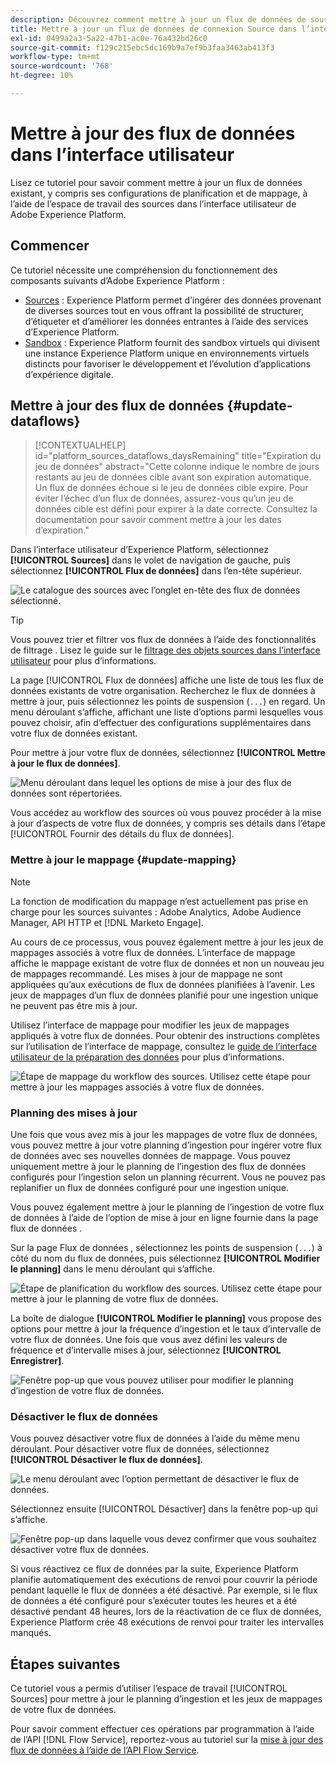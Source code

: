 ```yaml
---
description: Découvrez comment mettre à jour un flux de données de sources existant dans l’interface utilisateur d’Experience Platform.
title: Mettre à jour un flux de données de connexion Source dans l’interface utilisateur
exl-id: 0499a2a3-5a22-47b1-ac0e-76a432bd26c0
source-git-commit: f129c215ebc5dc169b9a7ef9b3faa3463ab413f3
workflow-type: tm+mt
source-wordcount: '768'
ht-degree: 10%

---
```


# Mettre à jour des flux de données dans l’interface utilisateur

Lisez ce tutoriel pour savoir comment mettre à jour un flux de données existant, y compris ses configurations de planification et de mappage, à l’aide de l’espace de travail des sources dans l’interface utilisateur de Adobe Experience Platform.

## Commencer

Ce tutoriel nécessite une compréhension du fonctionnement des composants suivants d’Adobe Experience Platform : 

* [Sources](../../home.md) : Experience Platform permet d’ingérer des données provenant de diverses sources tout en vous offrant la possibilité de structurer, d’étiqueter et d’améliorer les données entrantes à l’aide des services d’Experience Platform.
* [Sandbox](../../../sandboxes/home.md) : Experience Platform fournit des sandbox virtuels qui divisent une instance Experience Platform unique en environnements virtuels distincts pour favoriser le développement et l’évolution d’applications d’expérience digitale.

## Mettre à jour des flux de données {#update-dataflows}

>[!CONTEXTUALHELP]
>id="platform_sources_dataflows_daysRemaining"
>title="Expiration du jeu de données"
>abstract="Cette colonne indique le nombre de jours restants au jeu de données cible avant son expiration automatique.<br>Un flux de données échoue si le jeu de données cible expire. Pour éviter l’échec d’un flux de données, assurez-vous qu’un jeu de données cible est défini pour expirer à la date correcte. Consultez la documentation pour savoir comment mettre à jour les dates d’expiration."

Dans l’interface utilisateur d’Experience Platform, sélectionnez **[!UICONTROL Sources]** dans le volet de navigation de gauche, puis sélectionnez **[!UICONTROL Flux de données]** dans l’en-tête supérieur.

![Le catalogue des sources avec l’onglet en-tête des flux de données sélectionné.](../../images/tutorials/update-dataflows/catalog.png)

>[!TIP]
>
>Vous pouvez trier et filtrer vos flux de données à l’aide des fonctionnalités de filtrage . Lisez le guide sur le [filtrage des objets sources dans l’interface utilisateur](./filter.md) pour plus d’informations.

La page [!UICONTROL Flux de données] affiche une liste de tous les flux de données existants de votre organisation. Recherchez le flux de données à mettre à jour, puis sélectionnez les points de suspension (`...`) en regard. Un menu déroulant s’affiche, affichant une liste d’options parmi lesquelles vous pouvez choisir, afin d’effectuer des configurations supplémentaires dans votre flux de données existant.

Pour mettre à jour votre flux de données, sélectionnez **[!UICONTROL Mettre à jour le flux de données]**.

![Menu déroulant dans lequel les options de mise à jour des flux de données sont répertoriées.](../../images/tutorials/update-dataflows/dropdown_update.png)

Vous accédez au workflow des sources où vous pouvez procéder à la mise à jour d’aspects de votre flux de données, y compris ses détails dans l’étape [!UICONTROL Fournir des détails du flux de données].

### Mettre à jour le mappage {#update-mapping}

>[!NOTE]
>
>La fonction de modification du mappage n’est actuellement pas prise en charge pour les sources suivantes : Adobe Analytics, Adobe Audience Manager, API HTTP et [!DNL Marketo Engage].

Au cours de ce processus, vous pouvez également mettre à jour les jeux de mappages associés à votre flux de données.  L’interface de mappage affiche le mappage existant de votre flux de données et non un nouveau jeu de mappages recommandé. Les mises à jour de mappage ne sont appliquées qu’aux exécutions de flux de données planifiées à l’avenir. Les jeux de mappages d’un flux de données planifié pour une ingestion unique ne peuvent pas être mis à jour.

Utilisez l’interface de mappage pour modifier les jeux de mappages appliqués à votre flux de données. Pour obtenir des instructions complètes sur l’utilisation de l’interface de mappage, consultez le [guide de l’interface utilisateur de la préparation des données](../../../data-prep/ui/mapping.md) pour plus d’informations.

![Étape de mappage du workflow des sources. Utilisez cette étape pour mettre à jour les mappages associés à votre flux de données.](../../images/tutorials/update-dataflows/mapping.png)

### Planning des mises à jour

Une fois que vous avez mis à jour les mappages de votre flux de données, vous pouvez mettre à jour votre planning d’ingestion pour ingérer votre flux de données avec ses nouvelles données de mappage. Vous pouvez uniquement mettre à jour le planning de l’ingestion des flux de données configurés pour l’ingestion selon un planning récurrent. Vous ne pouvez pas replanifier un flux de données configuré pour une ingestion unique.

Vous pouvez également mettre à jour le planning de l’ingestion de votre flux de données à l’aide de l’option de mise à jour en ligne fournie dans la page flux de données .

Sur la page Flux de données , sélectionnez les points de suspension (`...`) à côté du nom du flux de données, puis sélectionnez **[!UICONTROL Modifier le planning]** dans le menu déroulant qui s’affiche.

![Étape de planification du workflow des sources. Utilisez cette étape pour mettre à jour le planning de votre flux de données.](../../images/tutorials/update-dataflows/dropdown_edit.png)

La boîte de dialogue **[!UICONTROL Modifier le planning]** vous propose des options pour mettre à jour la fréquence d’ingestion et le taux d’intervalle de votre flux de données. Une fois que vous avez défini les valeurs de fréquence et d’intervalle mises à jour, sélectionnez **[!UICONTROL Enregistrer]**.

![Fenêtre pop-up que vous pouvez utiliser pour modifier le planning d’ingestion de votre flux de données.](../../images/tutorials/update-dataflows/edit_schedule.png)

### Désactiver le flux de données

Vous pouvez désactiver votre flux de données à l’aide du même menu déroulant. Pour désactiver votre flux de données, sélectionnez **[!UICONTROL Désactiver le flux de données]**.

![Le menu déroulant avec l’option permettant de désactiver le flux de données.](../../images/tutorials/update-dataflows/dropdown_disable.png)

Sélectionnez ensuite [!UICONTROL Désactiver] dans la fenêtre pop-up qui s’affiche.

![Fenêtre pop-up dans laquelle vous devez confirmer que vous souhaitez désactiver votre flux de données.](../../images/tutorials/update-dataflows/disable_dataflow.png)

Si vous réactivez ce flux de données par la suite, Experience Platform planifie automatiquement des exécutions de renvoi pour couvrir la période pendant laquelle le flux de données a été désactivé. Par exemple, si le flux de données a été configuré pour s’exécuter toutes les heures et a été désactivé pendant 48 heures, lors de la réactivation de ce flux de données, Experience Platform crée 48 exécutions de renvoi pour traiter les intervalles manqués.

## Étapes suivantes

Ce tutoriel vous a permis d’utiliser l’espace de travail [!UICONTROL Sources] pour mettre à jour le planning d’ingestion et les jeux de mappages de votre flux de données.

Pour savoir comment effectuer ces opérations par programmation à l’aide de l’API [!DNL Flow Service], reportez-vous au tutoriel sur la [mise à jour des flux de données à l’aide de l’API Flow Service](../../tutorials/api/update-dataflows.md).
